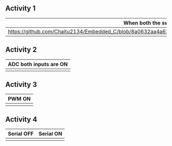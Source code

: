 ## Activity 1
|When both the switches are OFF|When both the switches are ON|
|---------------------|---------------------|
| https://github.com/Chaitu2134/Embedded_C/blob/8a0632aa4a62e60821a158c27069c90ba6f773eb/simulation/activity1a.png| https://github.com/Chaitu2134/Embedded_C/blob/8a0632aa4a62e60821a158c27069c90ba6f773eb/simulation/activity1b.png|

## Activity 2
|ADC both inputs are ON|
|-----------------------|
||
## Activity 3
|PWM ON|
|-----------------------|
| | 
## Activity 4
|Serial OFF|Serial ON|
|-----------------------|----------------------|
| | |

